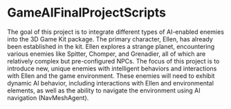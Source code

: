 # GameAIFinalProjectScripts
The goal of this project is to integrate different types of AI-enabled enemies into the 3D Game Kit package.
The primary character, Ellen, has already been established in the kit. Ellen explores a strange planet, encountering various enemies like Spitter, Chomper, and Grenadier, all of which are relatively complex but pre-configured NPCs.
The focus of this project is to introduce new, unique enemies with intelligent behaviors and interactions with Ellen and the game environment.
These enemies will need to exhibit dynamic AI behavior, including interactions with Ellen and environmental elements, as well as the ability to navigate the environment using AI navigation (NavMeshAgent).
